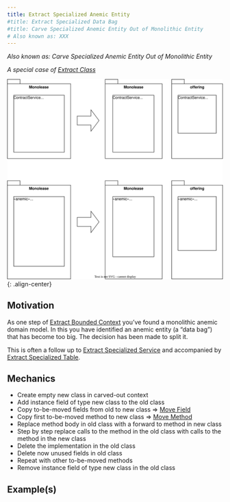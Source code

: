 ```yaml
---
title: Extract Specialized Anemic Entity
#title: Extract Specialized Data Bag
#title: Carve Specialized Anemic Entity Out of Monolithic Entity
# Also known as: XXX
---
```


*Also known as: Carve Specialized Anemic Entity Out of Monolithic Entity*

*A special case of [Extract Class](https://refactoring.com/catalog/extractClass.html)*

![](../../images/domain-driven-refactorings/tactical-for-strategic/extract-specialized-anemic-entity.drawio.svg){: .align-center}

## Motivation

As one step of [Extract Bounded Context](../strategic/extract-bounded-context) you’ve found a monolithic anemic domain model. In this you have identified an anemic entity (a “data bag”) that has become too big. The decision has been made to split it.

This is often a follow up to [Extract Specialized Service](tactical-for-strategic/extract-specialized-service) and accompanied by [Extract Specialized Table](tactical-for-strategic/extract-specialized-table).

## Mechanics

- Create empty new class in carved-out context
- Add instance field of type new class to the old class
- Copy to-be-moved fields from old to new class => [Move Field](https://refactoring.com/catalog/moveField.html)
- Copy first to-be-moved method to new class => [Move Method](https://refactoring.com/catalog/moveFunction.html)
- Replace method body in old class with a forward to method in new class
- Step by step replace calls to the method in the old class with calls to the method in the new class
- Delete the implementation in the old class
- Delete now unused fields in old class
- Repeat with other to-be-moved methods
- Remove instance field of type new class in the old class

## Example(s)
